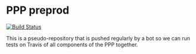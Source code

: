 # PPP preprod

[![Build Status](https://travis-ci.org/ProjetPP/integration.svg?branch=master)](https://travis-ci.org/ProjetPP/integration)

This is a pseudo-repository that is pushed regularly by a bot so we can
run tests on Travis of all components of the PPP together.

